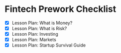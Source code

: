 # Fintech Prework Checklist

- [X] Lesson Plan: What is Money?
- [X] Lesson Plan: What is Risk?
- [x] Lesson Plan: Investing
- [x] Lesson Plan: Markets
- [x] Lesson Plan: Startup Survival Guide
